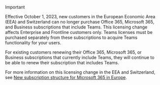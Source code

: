 > [!IMPORTANT]
> Effective October 1, 2023, new customers in the European Economic Area (EEA) and Switzerland can no longer purchase Office 365, Microsoft 365, and Business subscriptions that include Teams. This licensing change affects Enterprise and Frontline customers only. Teams licenses must be purchased separately from these subscriptions to acquire Teams functionality for your users.
>
> For existing customers renewing their Office 365, Microsoft 365, or Business subscriptions that currently include Teams, they will continue to be able to renew their subscription that includes Teams.
>
> For more information on this licensing change in the EEA and Switzerland, see [New subscription structure for Microsoft 365 in Europe](https://www.microsoft.com/licensing/news/Microsoft365-Teams-EEA).
